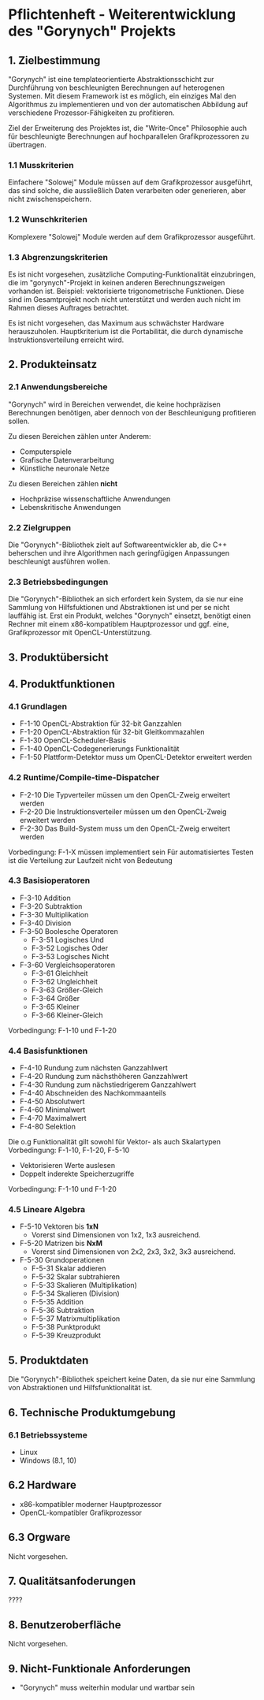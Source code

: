 # Pflichtenheft - Weiterentwicklung des "Gorynych" Projekts

## 1. Zielbestimmung

"Gorynych" ist eine templateorientierte Abstraktionsschicht zur Durchführung von beschleunigten Berechnungen auf heterogenen Systemen. Mit diesem Framework ist es möglich, ein einziges Mal den Algorithmus zu implementieren und von der automatischen Abbildung auf verschiedene Prozessor-Fähigkeiten zu profitieren.

Ziel der Erweiterung des Projektes ist, die "Write-Once" Philosophie auch für beschleunigte Berechnungen auf hochparallelen Grafikprozessoren zu übertragen.

### 1.1 Musskriterien

Einfachere "Solowej" Module müssen auf dem Grafikprozessor ausgeführt, das sind solche, die aussließlich Daten verarbeiten oder generieren, aber nicht zwischenspeichern.

### 1.2 Wunschkriterien

Komplexere "Solowej" Module werden auf dem Grafikprozessor ausgeführt.


### 1.3 Abgrenzungskriterien

Es ist nicht vorgesehen, zusätzliche Computing-Funktionalität einzubringen, die im "gorynych"-Projekt in keinen anderen Berechnungszweigen vorhanden ist.
Beispiel: vektorisierte trigonometrische Funktionen. Diese sind im Gesamtprojekt noch nicht unterstützt und werden auch nicht im Rahmen dieses Auftrages betrachtet.

Es ist nicht vorgesehen, das Maximum aus schwächster Hardware herauszuholen. Hauptkriterium ist die Portabilität, die durch dynamische Instruktionsverteilung erreicht wird.

## 2. Produkteinsatz

### 2.1 Anwendungsbereiche

"Gorynych" wird in Bereichen verwendet, die keine hochpräzisen Berechnungen benötigen, aber dennoch von der Beschleunigung profitieren sollen.

Zu diesen Bereichen zählen unter Anderem:

* Computerspiele
* Grafische Datenverarbeitung
* Künstliche neuronale Netze

Zu diesen Bereichen zählen __nicht__

* Hochpräzise wissenschaftliche Anwendungen
* Lebenskritische Anwendungen

### 2.2 Zielgruppen

Die "Gorynych"-Bibliothek zielt auf Softwareentwickler ab, die C++ beherschen und ihre Algorithmen nach geringfügigen Anpassungen beschleunigt ausführen wollen.

### 2.3 Betriebsbedingungen

Die "Gorynych"-Bibliothek an sich erfordert kein System, da sie nur eine Sammlung von Hilfsfuktionen und Abstraktionen ist und per se nicht lauffähig ist.
Erst ein Produkt, welches "Gorynych" einsetzt, benötigt einen Rechner mit einem x86-kompatiblem Hauptprozessor und ggf. eine, Grafikprozessor mit OpenCL-Unterstützung.

## 3. Produktübersicht

## 4. Produktfunktionen

### 4.1 Grundlagen
* F-1-10 OpenCL-Abstraktion für 32-bit Ganzzahlen
* F-1-20 OpenCL-Abstraktion für 32-bit Gleitkommazahlen
* F-1-30 OpenCL-Scheduler-Basis
* F-1-40 OpenCL-Codegenerierungs Funktionalität
* F-1-50 Plattform-Detektor muss um OpenCL-Detektor erweitert werden

### 4.2 Runtime/Compile-time-Dispatcher
* F-2-10 Die Typverteiler müssen um den OpenCL-Zweig erweitert werden
* F-2-20 Die Instruktionsverteiler müssen um den OpenCL-Zweig erweitert werden
* F-2-30 Das Build-System muss um den OpenCL-Zweig erweitert werden

Vorbedingung: F-1-X müssen implementiert sein
Für automatisiertes Testen ist die Verteilung zur Laufzeit nicht von Bedeutung

### 4.3 Basisioperatoren
* F-3-10 Addition
* F-3-20 Subtraktion
* F-3-30 Multiplikation
* F-3-40 Division
* F-3-50 Boolesche Operatoren
  * F-3-51 Logisches Und
  * F-3-52 Logisches Oder
  * F-3-53 Logisches Nicht
* F-3-60 Vergleichsoperatoren
  * F-3-61 Gleichheit
  * F-3-62 Ungleichheit
  * F-3-63 Größer-Gleich
  * F-3-64 Größer
  * F-3-65 Kleiner
  * F-3-66 Kleiner-Gleich

Vorbedingung: F-1-10 und F-1-20

### 4.4 Basisfunktionen
* F-4-10 Rundung zum nächsten Ganzzahlwert
* F-4-20 Rundung zum nächsthöheren Ganzzahlwert
* F-4-30 Rundung zum nächstiedrigerem Ganzzahlwert
* F-4-40 Abschneiden des Nachkommaanteils
* F-4-50 Absolutwert
* F-4-60 Minimalwert
* F-4-70 Maximalwert
* F-4-80 Selektion

Die o.g Funktionalität gilt sowohl für Vektor- als auch Skalartypen
Vorbedingung: F-1-10, F-1-20, F-5-10

* Vektorisieren Werte auslesen
* Doppelt inderekte Speicherzugriffe

Vorbedingung: F-1-10 und F-1-20

### 4.5 Lineare Algebra
* F-5-10 Vektoren bis __1xN__
  * Vorerst sind Dimensionen von 1x2, 1x3 ausreichend.
* F-5-20 Matrizen bis __NxM__
  * Vorerst sind Dimensionen von 2x2, 2x3, 3x2, 3x3 ausreichend.
* F-5-30 Grundoperationen
  * F-5-31 Skalar addieren
  * F-5-32 Skalar subtrahieren
  * F-5-33 Skalieren (Multiplikation)
  * F-5-34 Skalieren (Division)
  * F-5-35 Addition
  * F-5-36 Subtraktion
  * F-5-37 Matrixmultiplikation
  * F-5-38 Punktprodukt      
  * F-5-39 Kreuzprodukt


## 5. Produktdaten

Die "Gorynych"-Bibliothek speichert keine Daten, da sie nur eine Sammlung von Abstraktionen und Hilfsfunktionalität ist.

## 6. Technische Produktumgebung

### 6.1 Betriebssysteme

* Linux
* Windows (8.1, 10)

## 6.2 Hardware

* x86-kompatibler moderner Hauptprozessor
* OpenCL-kompatibler Grafikprozessor

## 6.3 Orgware

Nicht vorgesehen.

## 7. Qualitätsanfoderungen

????

## 8. Benutzeroberfläche

Nicht vorgesehen.

## 9. Nicht-Funktionale Anforderungen

* "Gorynych" muss weiterhin modular und wartbar sein
